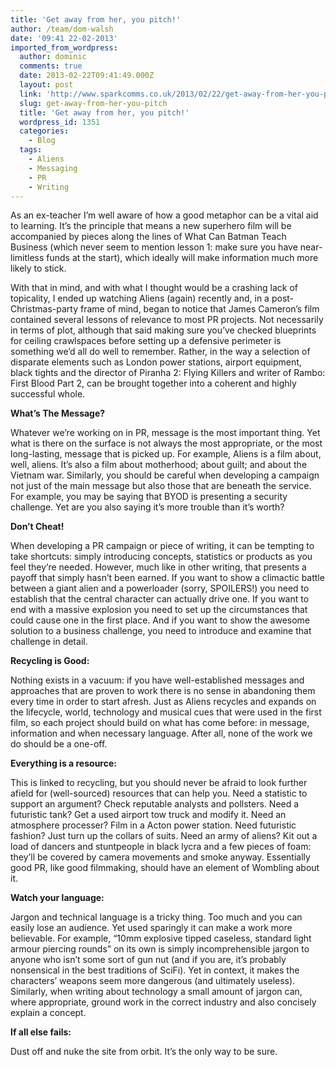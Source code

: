 ```yaml
---
title: 'Get away from her, you pitch!'
author: /team/dom-walsh
date: '09:41 22-02-2013'
imported_from_wordpress:
  author: dominic
  comments: true
  date: 2013-02-22T09:41:49.000Z
  layout: post
  link: 'http://www.sparkcomms.co.uk/2013/02/22/get-away-from-her-you-pitch/'
  slug: get-away-from-her-you-pitch
  title: 'Get away from her, you pitch!'
  wordpress_id: 1351
  categories:
    - Blog
  tags:
    - Aliens
    - Messaging
    - PR
    - Writing
---
```


As an ex-teacher I’m well aware of how a good metaphor can be a vital aid to learning. It’s the principle that means a new superhero film will be accompanied by pieces along the lines of What Can Batman Teach Business (which never seem to mention lesson 1: make sure you have near-limitless funds at the start), which ideally will make information much more likely to stick.

With that in mind, and with what I thought would be a crashing lack of topicality, I ended up watching Aliens (again) recently and, in a post-Christmas-party frame of mind, began to notice that James Cameron’s film contained several lessons of relevance to most PR projects. Not necessarily in terms of plot, although that said making sure you’ve checked blueprints for ceiling crawlspaces before setting up a defensive perimeter is something we’d all do well to remember. Rather, in the way a selection of disparate elements such as London power stations, airport equipment, black tights and the director of Piranha 2: Flying Killers and writer of Rambo: First Blood Part 2, can be brought together into a coherent and highly successful whole.

**What’s The Message?**

Whatever we’re working on in PR, message is the most important thing. Yet what is there on the surface is not always the most appropriate, or the most long-lasting, message that is picked up. For example, Aliens is a film about, well, aliens. It’s also a film about motherhood; about guilt; and about the Vietnam war. Similarly, you should be careful when developing a campaign not just of the main message but also those that are beneath the service. For example, you may be saying that BYOD is presenting a security challenge. Yet are you also saying it’s more trouble than it’s worth?

**Don’t Cheat!**

When developing a PR campaign or piece of writing, it can be tempting to take shortcuts: simply introducing concepts, statistics or products as you feel they’re needed. However, much like in other writing, that presents a payoff that simply hasn’t been earned. If you want to show a climactic battle between a giant alien and a powerloader (sorry, SPOILERS!) you need to establish that the central character can actually drive one. If you want to end with a massive explosion you need to set up the circumstances that could cause one in the first place. And if you want to show the awesome solution to a business challenge, you need to introduce and examine that challenge in detail.

**Recycling is Good:**

Nothing exists in a vacuum: if you have well-established messages and approaches that are proven to work there is no sense in abandoning them every time in order to start afresh. Just as Aliens recycles and expands on the lifecycle, world, technology and musical cues that were used in the first film, so each project should build on what has come before: in message, information and when necessary language. After all, none of the work we do should be a one-off.

**Everything is a resource:**

This is linked to recycling, but you should never be afraid to look further afield for (well-sourced) resources that can help you. Need a statistic to support an argument? Check reputable analysts and pollsters. Need a futuristic tank? Get a used airport tow truck and modify it. Need an atmosphere processer? Film in a Acton power station. Need futuristic fashion? Just turn up the collars of suits. Need an army of aliens? Kit out a load of dancers and stuntpeople in black lycra and a few pieces of foam: they’ll be covered by camera movements and smoke anyway. Essentially good PR, like good filmmaking, should have an element of Wombling about it.

**Watch your language:**

Jargon and technical language is a tricky thing. Too much and you can easily lose an audience. Yet used sparingly it can make a work more believable. For example, “10mm explosive tipped caseless, standard light armour piercing rounds” on its own is simply incomprehensible jargon to anyone who isn’t some sort of gun nut (and if you are, it’s probably nonsensical in the best traditions of SciFi). Yet in context, it makes the characters’ weapons seem more dangerous (and ultimately useless). Similarly, when writing about technology a small amount of jargon can, where appropriate, ground work in the correct industry and also concisely explain a concept.

**If all else fails:**

Dust off and nuke the site from orbit. It’s the only way to be sure.
